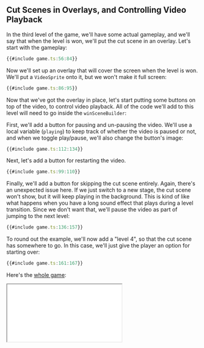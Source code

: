 ## Cut Scenes in Overlays, and Controlling Video Playback

In the third level of the game, we'll have some actual gameplay, and we'll say
that when the level is won, we'll put the cut scene in an overlay.  Let's start
with the gameplay:

```typescript
{{#include game.ts:56:84}}
```

Now we'll set up an overlay that will cover the screen when the level is won.
We'll put a `VideoSprite` onto it, but we won't make it full screen:

```typescript
{{#include game.ts:86:95}}
```

Now that we've got the overlay in place, let's start putting some buttons on top
of the video, to control video playback.  All of the code we'll add to this
level will need to go inside the `winSceneBuilder`:

First, we'll add a button for pausing and un-pausing the video.  We'll use a
local variable (`playing`) to keep track of whether the video is paused or not,
and when we toggle play/pause, we'll also change the button's image:

```typescript
{{#include game.ts:112:134}}
```

Next, let's add a button for restarting the video.

```typescript
{{#include game.ts:99:110}}
```

Finally, we'll add a button for skipping the cut scene entirely.  Again, there's
an unexpected issue here.  If we just switch to a new stage, the cut scene won't
show, but it will keep playing in the background.  This is kind of like what
happens when you have a long sound effect that plays during a level transition.
Since we don't want that, we'll pause the video as part of jumping to the next
level:

```typescript
{{#include game.ts:136:157}}
```

To round out the example, we'll now add a "level 4", so that the cut scene has
somewhere to go.  In this case, we'll just give the player an option for
starting over:

```typescript
{{#include game.ts:161:167}}
```

Here's the [whole game](game.ts):

<iframe src="./game.iframe.html"></iframe>
